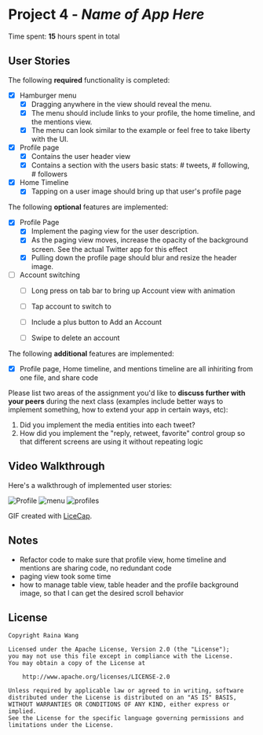 # Project 4 - *Name of App Here*

Time spent: **15** hours spent in total

## User Stories

The following **required** functionality is completed:

- [x] Hamburger menu
   - [x] Dragging anywhere in the view should reveal the menu.
   - [x] The menu should include links to your profile, the home timeline, and the mentions view.
   - [x] The menu can look similar to the example or feel free to take liberty with the UI.
- [x] Profile page
   - [x] Contains the user header view
   - [x] Contains a section with the users basic stats: # tweets, # following, # followers
- [x] Home Timeline
   - [x] Tapping on a user image should bring up that user's profile page

The following **optional** features are implemented:

- [x] Profile Page
   - [x] Implement the paging view for the user description.
   - [x] As the paging view moves, increase the opacity of the background screen. See the actual Twitter app for this effect
   - [x] Pulling down the profile page should blur and resize the header image.
- [ ] Account switching
   - [ ] Long press on tab bar to bring up Account view with animation
   - [ ] Tap account to switch to
   - [ ] Include a plus button to Add an Account
   - [ ] Swipe to delete an account


The following **additional** features are implemented:

- [x] Profile page, Home timeline, and mentions timeline are all inhiriting from one file, and share code

Please list two areas of the assignment you'd like to **discuss further with your peers** during the next class (examples include better ways to implement something, how to extend your app in certain ways, etc):

  1. Did you implement the media entities into each tweet? 
  2. How did you implement the "reply, retweet, favorite" control group so that different screens are using it without repeating logic


## Video Walkthrough

Here's a walkthrough of implemented user stories:

<img src='https://user-images.githubusercontent.com/5446130/31323645-9a265e32-ac5f-11e7-8454-12d0d7c1239d.gif' title='Profile' width='' alt='Profile' />
<img src='https://user-images.githubusercontent.com/5446130/31323563-564d13d2-ac5e-11e7-9dba-b46e4f0fda83.gif' title='menu' width='' alt='menu' />
<img src='https://user-images.githubusercontent.com/5446130/31323780-381a72c6-ac61-11e7-8b43-cf083b4e3788.gif' title='profiles' width='' alt='profiles' />

GIF created with [LiceCap](http://www.cockos.com/licecap/).

## Notes

- Refactor code to make sure that profile view, home timeline and mentions are sharing code, no redundant code
- paging view took some time
- how to manage table view, table header and the profile background image, so that I can get the desired scroll behavior

## License

    Copyright Raina Wang

    Licensed under the Apache License, Version 2.0 (the "License");
    you may not use this file except in compliance with the License.
    You may obtain a copy of the License at

        http://www.apache.org/licenses/LICENSE-2.0

    Unless required by applicable law or agreed to in writing, software
    distributed under the License is distributed on an "AS IS" BASIS,
    WITHOUT WARRANTIES OR CONDITIONS OF ANY KIND, either express or implied.
    See the License for the specific language governing permissions and
    limitations under the License.
